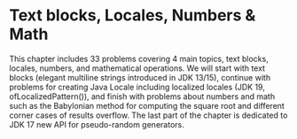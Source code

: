# Text blocks, Locales, Numbers & Math

This chapter includes 33 problems covering 4 main topics, text blocks, locales, numbers, and mathematical operations. We
will start with text blocks (elegant multiline strings introduced in JDK 13/15), continue with problems for creating
Java Locale including localized locales (JDK 19, ofLocalizedPattern()), and finish with problems about numbers and math
such as the Babylonian method for computing the square root and different corner cases of results overflow. The last
part of the chapter is dedicated to JDK 17 new API for pseudo-random generators.

